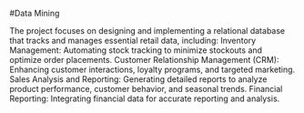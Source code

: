 #Data Mining

The project focuses on designing and implementing a relational database that tracks and manages essential retail data, including:
Inventory Management: Automating stock tracking to minimize stockouts and optimize order placements.
Customer Relationship Management (CRM): Enhancing customer interactions, loyalty programs, and targeted marketing.
Sales Analysis and Reporting: Generating detailed reports to analyze product performance, customer behavior, and seasonal trends.
Financial Reporting: Integrating financial data for accurate reporting and analysis.
